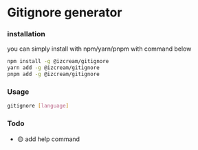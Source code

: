 # Gitignore generator

### installation

you can simply install with npm/yarn/pnpm with command below

```bash
npm install -g @izcream/gitignore
yarn add -g @izcream/gitignore
pnpm add -g @izcream/gitignore
```

### Usage

```bash
gitignore [language]
```

### Todo

- 🟡 add help command
